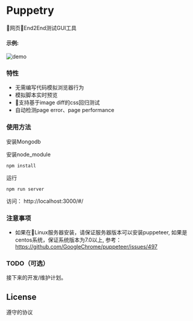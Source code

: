 # Puppetry
网页End2End测试GUI工具

#### 示例:  
![demo](http://okyb0e40i.bkt.clouddn.com/puppetry-ops.gif)

### 特性
- 无需编写代码模拟浏览器行为
- 模拟脚本实时预览
- 支持基于image diff的css回归测试
- 自动检测page error、page performance

### 使用方法
安装Mongodb


安装node_module 
``` 
npm install
```
运行
``` 
npm run server
```
访问： http://localhost:3000/#/ 

### 注意事项
* 如果在Linux服务器安装，请保证服务器版本可以安装puppeteer, 如果是centos系统，保证系统版本为7.0以上, 参考：https://github.com/GoogleChrome/puppeteer/issues/497

### TODO（可选）
接下来的开发/维护计划。

## License
遵守的协议
